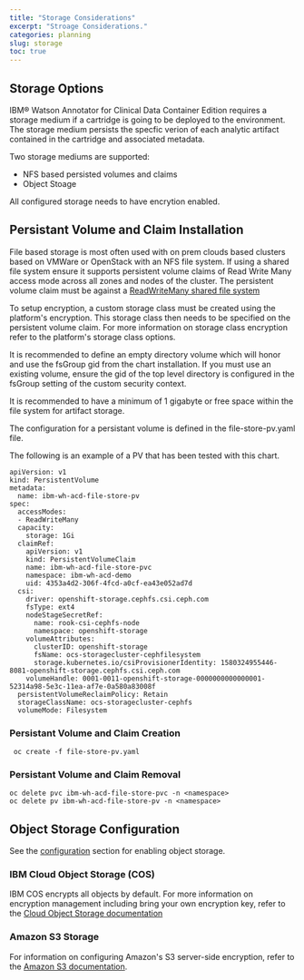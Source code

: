 ```yaml
---
title: "Storage Considerations"
excerpt: "Stroage Considerations."
categories: planning
slug: storage
toc: true
---
```


## Storage Options

IBM® Watson Annotator for Clinical Data Container Edition requires a storage medium if a cartridge is going to be deployed to the environment.  The storage medium persists the specfic verion of each analytic artifact contained in the cartridge and associated metadata.

Two storage mediums are supported:

- NFS based persisted volumes and claims
- Object Stoage

All configured storage needs to have encrytion enabled.

## Persistant Volume and Claim Installation

File based storage is most often used with on prem clouds based clusters based on VMWare or OpenStack with an NFS file system. If using a shared file system ensure it supports persistent volume claims of Read Write Many access mode across all zones and nodes of the cluster. The persistent volume claim must be against a [ReadWriteMany shared file system](https://docs.openshift.com/container-platform/4.7/storage/understanding-persistent-storage.html#pv-access-modes_understanding-persistent-storage)

To setup encryption, a custom storage class must be created using the platform's encryption. This storage class then needs to be specified on the persistent volume claim. For more information on storage class encryption refer to the platform's storage class options.

It is recommended to define an empty directory volume which will honor and use the fsGroup gid from the chart installation.  If you must use an existing volume, ensure the gid of the top level directory is configured in the fsGroup setting of the custom security context.

It is recommended to have a minimum of 1 gigabyte or free space within the file system for artifact storage.

The configuration for a persistant volume is defined in the file-store-pv.yaml file.

The following is an example of a PV that has been tested with this chart.

```
apiVersion: v1
kind: PersistentVolume
metadata:
  name: ibm-wh-acd-file-store-pv
spec:
  accessModes:
  - ReadWriteMany
  capacity:
    storage: 1Gi
  claimRef:
    apiVersion: v1
    kind: PersistentVolumeClaim
    name: ibm-wh-acd-file-store-pvc
    namespace: ibm-wh-acd-demo
    uid: 4353a4d2-306f-4fcd-a0cf-ea43e052ad7d
  csi:
    driver: openshift-storage.cephfs.csi.ceph.com
    fsType: ext4
    nodeStageSecretRef:
      name: rook-csi-cephfs-node
      namespace: openshift-storage
    volumeAttributes:
      clusterID: openshift-storage
      fsName: ocs-storagecluster-cephfilesystem
      storage.kubernetes.io/csiProvisionerIdentity: 1580324955446-8081-openshift-storage.cephfs.csi.ceph.com
    volumeHandle: 0001-0011-openshift-storage-0000000000000001-52314a98-5e3c-11ea-af7e-0a580a83008f
  persistentVolumeReclaimPolicy: Retain
  storageClassName: ocs-storagecluster-cephfs
  volumeMode: Filesystem
```

### Persistant Volume and Claim Creation

```
 oc create -f file-store-pv.yaml
```

### Persistant Volume and Claim Removal

```
oc delete pvc ibm-wh-acd-file-store-pvc -n <namespace>
oc delete pv ibm-wh-acd-file-store-pv -n <namespace>
```

## Object Storage Configuration

See the [configuration](../../management/configuring) section for enabling object storage.

### IBM Cloud Object Storage (COS)

IBM COS encrypts all objects by default. For more information on encryption management including bring your own encryption key, refer to the [Cloud Object Storage documentation](https://cloud.ibm.com/docs/cloud-object-storage?topic=cloud-object-storage-encryption)

### Amazon S3 Storage

For information on configuring Amazon's S3 server-side encryption, refer to the [Amazon S3 documentation](https://docs.aws.amazon.com/AmazonS3/latest/userguide/UsingEncryption.html).
